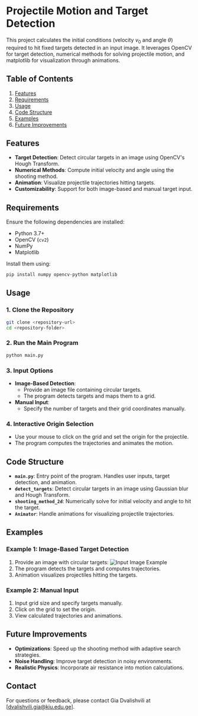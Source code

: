 # Projectile Motion and Target Detection

This project calculates the initial conditions (velocity $v_0$ and angle $\theta$) required to hit fixed targets detected in an input image. It leverages OpenCV for target detection, numerical methods for solving projectile motion, and matplotlib for visualization through animations.

## Table of Contents
1. [Features](#features)
2. [Requirements](#requirements)
3. [Usage](#usage)
4. [Code Structure](#code-structure)
5. [Examples](#examples)
6. [Future Improvements](#future-improvements)

## Features
- **Target Detection**: Detect circular targets in an image using OpenCV's Hough Transform.
- **Numerical Methods**: Compute initial velocity and angle using the shooting method.
- **Animation**: Visualize projectile trajectories hitting targets.
- **Customizability**: Support for both image-based and manual target input.

## Requirements
Ensure the following dependencies are installed:
- Python 3.7+
- OpenCV (`cv2`)
- NumPy
- Matplotlib

Install them using:
```bash
pip install numpy opencv-python matplotlib
```

## Usage
### 1. Clone the Repository
```bash
git clone <repository-url>
cd <repository-folder>
```

### 2. Run the Main Program
```bash
python main.py
```

### 3. Input Options
- **Image-Based Detection**:
  - Provide an image file containing circular targets.
  - The program detects targets and maps them to a grid.
- **Manual Input**:
  - Specify the number of targets and their grid coordinates manually.

### 4. Interactive Origin Selection
- Use your mouse to click on the grid and set the origin for the projectile.
- The program computes the trajectories and animates the motion.

## Code Structure
- **`main.py`**: Entry point of the program. Handles user inputs, target detection, and animation.
- **`detect_targets`**: Detect circular targets in an image using Gaussian blur and Hough Transform.
- **`shooting_method_2d`**: Numerically solve for initial velocity and angle to hit the target.
- **`Animator`**: Handle animations for visualizing projectile trajectories.

## Examples
### Example 1: Image-Based Target Detection
1. Provide an image with circular targets:
   ![Input Image Example](path/to/example-image.png)
2. The program detects the targets and computes trajectories.
3. Animation visualizes projectiles hitting the targets.

### Example 2: Manual Input
1. Input grid size and specify targets manually.
2. Click on the grid to set the origin.
3. View calculated trajectories and animations.

## Future Improvements
- **Optimizations**: Speed up the shooting method with adaptive search strategies.
- **Noise Handling**: Improve target detection in noisy environments.
- **Realistic Physics**: Incorporate air resistance into motion calculations.

## Contact
For questions or feedback, please contact Gia Dvalishvili at [dvalishvili.gia@kiu.edu.ge].

